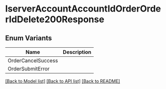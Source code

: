 # IserverAccountAccountIdOrderOrderIdDelete200Response

## Enum Variants

| Name | Description |
|---- | -----|
| OrderCancelSuccess |  |
| OrderSubmitError |  |

[[Back to Model list]](../README.md#documentation-for-models) [[Back to API list]](../README.md#documentation-for-api-endpoints) [[Back to README]](../README.md)



